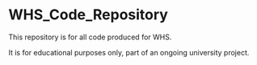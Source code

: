 # WHS_Code_Repository

This repository is for all code produced for WHS.

It is for educational purposes only, part of an ongoing university project.